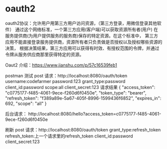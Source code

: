 # oauth2
oauth2协议：允许用户用第三方用户访问资源，（第三方登录，用微信登录其他软件）
通过这个网络标准，一个第三方应用(客户端)可以获取资源所有者(用户)
在服务提供商(为用户提供服务的服务商)保存的特定资源。在这个标准中，
第三方应用不能直接登录服务提供商，资源所有者只负责做是否授权以及授权哪些资源的决策，
根据决策结果，第三方应用可以获得有时效、有授权范围的令牌，并通过令牌从服务供应商那里获得特定的资源。

Oaut2 介绍：https://www.jianshu.com/p/57c16539feb1


postman 测试
post 请求：http://localhost:8080/oauth/token
username:codefarmer
password:123
grant_type:password
client_id:password
scope:all
client_secret:123
请求结果
{
    "access_token": "c0775177-f485-4061-9ece-f260d6f0450e",
    "token_type": "bearer",
    "refresh_token": "f389a89e-5a67-405f-8996-1599436f6852",
    "expires_in": 692,
    "scope": "all"
}


后台请求：
http://localhost:8080/hello?access_token=c0775177-f485-4061-9ece-f260d6f0450e

刷新
post 请求：http://localhost:8080/oauth/token
grant_type:refresh_token
refresh_token:上一个请求里的refresh_token
client_id:password
client_secret:123

